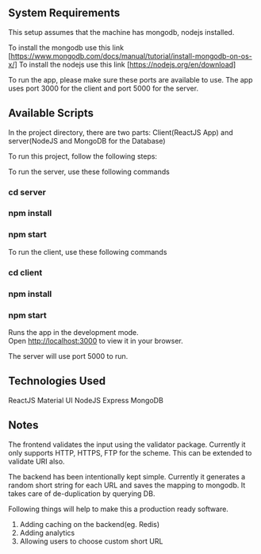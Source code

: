 ## System Requirements
This setup assumes that the machine has mongodb, nodejs installed.

To install the mongodb use this link [https://www.mongodb.com/docs/manual/tutorial/install-mongodb-on-os-x/]
To install the nodejs use this link [https://nodejs.org/en/download]

To run the app, please make sure these ports are available to use. The app uses port 3000 for the client and port 5000 for the server.
## Available Scripts

In the project directory, there are two parts: Client(ReactJS App) and server(NodeJS and MongoDB for the Database)

To run this project, follow the following steps:

To run the server, use these following commands

### cd server
### npm install
### npm start

To run the client, use these following commands

### cd client
### npm install
### npm start



Runs the app in the development mode.\
Open [http://localhost:3000](http://localhost:3000) to view it in your browser.

The server will use port 5000 to run.

## Technologies Used
ReactJS
Material UI
NodeJS
Express
MongoDB

## Notes
The frontend validates the input using the validator package. Currently it only supports HTTP, HTTPS, FTP for the scheme. This can be extended to validate URI also.

The backend has been intentionally kept simple. Currently it generates a random short string for each URL and saves the mapping to mongodb. It takes care of de-duplication by querying DB.

Following things will help to make this a production ready software.
1. Adding caching on the backend(eg. Redis)
2. Adding analytics
3. Allowing users to choose custom short URL
